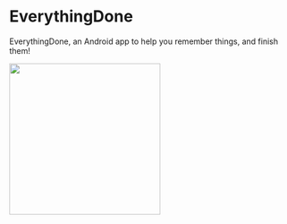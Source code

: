 # EverythingDone

EverythingDone, an Android app to help you remember things, and finish them!

<img src="https://lh3.googleusercontent.com/C_81ivBjCNa_PxpcAM2mdgPfy-fwr0X_iRq1nCLkpUlWV9slqloYJAwvBPq5fU0oqJM=w3414-h1786-rw" width="270" />
